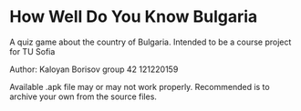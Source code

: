 # How Well Do You Know Bulgaria
A quiz game about the country of Bulgaria. Intended to be a course project for TU Sofia

Author: Kaloyan Borisov group 42 121220159

Available .apk file may or may not work properly. Recommended is to archive your own from the source files.
